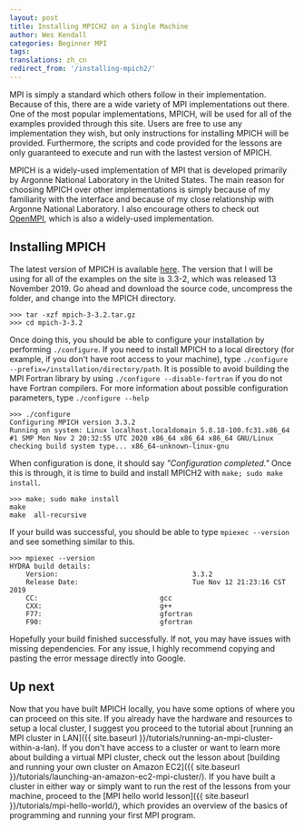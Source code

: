 ```yaml
---
layout: post
title: Installing MPICH2 on a Single Machine
author: Wes Kendall
categories: Beginner MPI
tags:
translations: zh_cn
redirect_from: '/installing-mpich2/'
---
```


MPI is simply a standard which others follow in their implementation. Because of this, there are a wide variety of MPI implementations out there. One of the most popular implementations, MPICH, will be used for all of the examples provided through this site. Users are free to use any implementation they wish, but only instructions for installing MPICH will be provided. Furthermore, the scripts and code provided for the lessons are only guaranteed to execute and run with the lastest version of MPICH.

MPICH is a widely-used implementation of MPI that is developed primarily by Argonne National Laboratory in the United States. The main reason for choosing MPICH over other implementations is simply because of my familiarity with the interface and because of my close relationship with Argonne National Laboratory. I also encourage others to check out [OpenMPI](https://www.open-mpi.org/), which is also a widely-used implementation.

## Installing MPICH
The latest version of MPICH is available [here](https://www.mpich.org/). The version that I will be using for all of the examples on the site is 3.3-2, which was released 13 November 2019. Go ahead and download the source code, uncompress the folder, and change into the MPICH directory.

```
>>> tar -xzf mpich-3-3.2.tar.gz
>>> cd mpich-3-3.2
```

Once doing this, you should be able to configure your installation by performing `./configure`. If you need to install MPICH to a local directory (for example, if you don't have root access to your machine), type `./configure --prefix=/installation/directory/path`. It is possible to avoid building the MPI Fortran library by using `./configure --disable-fortran` if you do not have Fortran compilers. For more information about possible configuration parameters, type `./configure --help`

```
>>> ./configure
Configuring MPICH version 3.3.2
Running on system: Linux localhost.localdomain 5.8.18-100.fc31.x86_64 #1 SMP Mon Nov 2 20:32:55 UTC 2020 x86_64 x86_64 x86_64 GNU/Linux
checking build system type... x86_64-unknown-linux-gnu
```

When configuration is done, it should say *"Configuration completed."* Once this is through, it is time to build and install MPICH2 with `make; sudo make install`.

```
>>> make; sudo make install
make
make  all-recursive

```

If your build was successful, you should be able to type `mpiexec --version` and see something similar to this.

```
>>> mpiexec --version
HYDRA build details:
    Version:                                 3.3.2
    Release Date:                            Tue Nov 12 21:23:16 CST 2019
    CC:                              gcc    
    CXX:                             g++    
    F77:                             gfortran   
    F90:                             gfortran 
```

Hopefully your build finished successfully. If not, you may have issues with missing dependencies. For any issue, I highly recommend copying and pasting the error message directly into Google.

## Up next
Now that you have built MPICH locally, you have some options of where you can proceed on this site. If you already have the hardware and resources to setup a local cluster, I suggest you proceed to the tutorial about [running an MPI cluster in LAN]({{ site.baseurl }}/tutorials/running-an-mpi-cluster-within-a-lan). If you don't have access to a cluster or want to learn more about building a virtual MPI cluster, check out the lesson about [building and running your own cluster on Amazon EC2]({{ site.baseurl }}/tutorials/launching-an-amazon-ec2-mpi-cluster/). If you have built a cluster in either way or simply want to run the rest of the lessons from your machine, proceed to the [MPI hello world lesson]({{ site.baseurl }}/tutorials/mpi-hello-world/), which provides an overview of the basics of programming and running your first MPI program.

